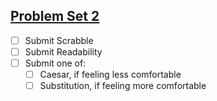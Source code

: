 ## [Problem Set 2](https://cs50.harvard.edu/x/2025/psets/2/)

- [ ] Submit Scrabble
- [ ] Submit Readability
- [ ] Submit one of:
  - [ ] Caesar, if feeling less comfortable
  - [ ] Substitution, if feeling more comfortable
